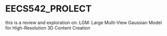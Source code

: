 # EECS542_PROLECT
this is a review and exploration on: LGM: Large Multi-View Gaussian Model for High-Resolution 3D Content Creation
